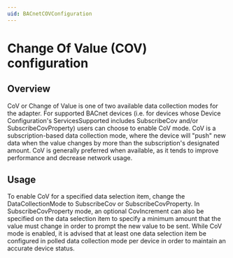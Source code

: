 ```yaml
---
uid: BACnetCOVConfiguration
---
```


# Change Of Value (COV) configuration

## Overview

CoV or Change of Value is one of two available data collection modes for the adapter. For supported BACnet devices (i.e. for devices whose Device Configuration's ServicesSupported includes SubscribeCov and/or SubscribeCovProperty) users can choose to enable CoV mode. CoV is a subscription-based data collection mode, where the device will "push" new data when the value changes by more than the subscription's designated amount. CoV is generally preferred when available, as it tends to improve performance and decrease network usage.

## Usage 

To enable CoV for a specified data selection item, change the DataCollectionMode to SubscribeCov or SubscribeCovProperty. In SubscribeCovProperty mode, an optional CovIncrement can also be specified on the data selection item to specify a minimum amount that the value must change in order to prompt the new value to be sent. While CoV mode is enabled, it is advised that at least one data selection item be configured in polled data collection mode per device in order to maintain an accurate device status.
